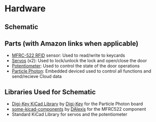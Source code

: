 # Hardware

## Schematic



## Parts (with Amazon links when applicable) 

* [MFRC-522 RFID](https://www.amazon.com/HiLetgo-3pcs-RFID-Kit-Raspberry/dp/B07VLDSYRW/ref=sr_1_4?crid=18DCORKSJPHS6&keywords=mfrc522&qid=1682445511&sprefix=mfrc522%2Caps%2C181&sr=8-4) sensor: Used to read/write to keycards
* [Servos](https://www.amazon.com/Micro-Servos-Helicopter-Airplane-Controls/dp/B07MLR1498/ref=sr_1_9?crid=22NEKGHONQT6A&keywords=servo&qid=1682445555&sprefix=servo%2Caps%2C169&sr=8-9&th=1) (x2): Used to lock/unlock the lock and open/close the door
* [Potentiometer](https://www.amazon.com/MCIGICM-Breadboard-Trim-Potentiometer-Arduino/dp/B07S69443J/ref=sr_1_5?crid=3V138KBELQCXL&keywords=potentiometer&qid=1682445588&sprefix=potentiometer%2Caps%2C226&sr=8-5): Used to control the state of the door operations
* [Particle Photon](https://docs.particle.io/photon/): Embedded deviced used to control all functions and send/recieve Cloud data

## Libraries Used for Schematic

* [Digi-Key KiCad Library](https://github.com/Digi-Key/digikey-kicad-library/tree/master) by [Digi-Key](https://github.com/Digi-Key) for the Particle Photon board
* [some-kicad-components](https://github.com/DAlexis/some-kicad-components/blob/master/lib/rfid-rc522-module.lib) by [DAlexis](https://github.com/DAlexis) for the MFRC522 component
* Standard KiCad Library for servos and the potentiometer
